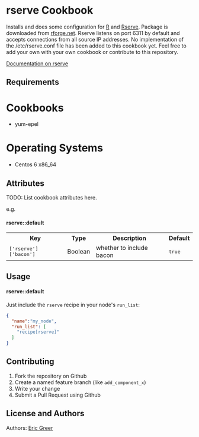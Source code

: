 rserve Cookbook
===============
Installs and does some configuration for [R](https://www.r-project.org/) and [Rserve](https://rforge.net/Rserve/).  Package is downloaded from [rforge.net](http://rforge.net).  Rserve listens on port 6311 by default and accepts connections from all source IP addresses.  No implementation of the /etc/rserve.conf file has been added to this cookbook yet.  Feel free to add your own with your own cookbook or contribute to this repository.

[Documentation on rserve](https://rforge.net/Rserve/doc.html)

Requirements
------------

# Cookbooks
- yum-epel

# Operating Systems
- Centos 6 x86_64

Attributes
----------
TODO: List cookbook attributes here.

e.g.
#### rserve::default
<table>
  <tr>
    <th>Key</th>
    <th>Type</th>
    <th>Description</th>
    <th>Default</th>
  </tr>
  <tr>
    <td><tt>['rserve']['bacon']</tt></td>
    <td>Boolean</td>
    <td>whether to include bacon</td>
    <td><tt>true</tt></td>
  </tr>
</table>

Usage
-----
#### rserve::default

Just include the `rserve` recipe in your node's `run_list`:

```json
{
  "name":"my_node",
  "run_list": [
    "recipe[rserve]"
  ]
}
```

Contributing
------------
1. Fork the repository on Github
2. Create a named feature branch (like `add_component_x`)
3. Write your change
6. Submit a Pull Request using Github

License and Authors
-------------------
Authors: [Eric Greer](http://ericgreer.info)
